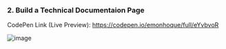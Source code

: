 ### 2. Build a Technical Documentaion Page

CodePen Link (Live Preview): https://codepen.io/emonhoque/full/eYvbvoR 

![image](https://user-images.githubusercontent.com/56671915/122030187-2326cf80-ce00-11eb-95c8-c20475635d72.png)
